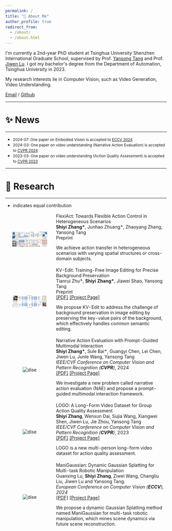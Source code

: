 ```yaml
---
permalink: /
title: "👋 About Me"
author_profile: true
redirect_from: 
  - /about/
  - /about.html
---
```


I'm currently a 2nd-year PhD student at Tsinghua University Shenzhen International Graduate School, supervised by Prof. [Yansong Tang](https://andytang15.github.io/) and Prof. [Jiwen Lu](http://ivg.au.tsinghua.edu.cn/Jiwen_Lu/biography.html). I got my bachelor's degree from the Department of Automation, Tsinghua University in 2023.

My research interests lie in Computer Vision, such as Video Generation, Video Understanding.

[Email](mailto:sy-zhang23@mails.tsinghua.edu.cn) / [Github](https://github.com/shiyi-zh0408)

---
# ✨ News
---
* <span style="font-size: smaller;">2024-07: One paper on Embodied Vision is accepted to [ECCV 2024](https://eccv.ecva.net/)</span>
* <span style="font-size: smaller;">2024-03: One paper on video understanding (Narrative Action Evaluation) is accepted to [CVPR 2024](https://cvpr.thecvf.com/)</span>
* <span style="font-size: smaller;">2023-03: One paper on video understanding (Action Quality Assessment) is accepted to [CVPR 2023](https://cvpr.thecvf.com/Conferences/2023)</span>

---
# 🔬 Research
---
* indicates equal contribution
<table style="width:100%;border:0px;border-spacing:0px;border-collapse:separate;margin-right:auto;margin-left:auto;"><tbody>	

  <!--FlexiAct-->
  <tr>
    <td style="padding:20px;width:30%;max-width:30%" align="center">
      <img style="width:100%;max-width:100%" src="../images/method.jpg" alt="dise">
    </td>
    <td width="75%" valign="center">
      <papertitle>FlexiAct: Towards Flexible Action Control in Heterogeneous Scenarios</papertitle>
      <br>
      <b>Shiyi Zhang*</b>, Junhao Zhuang*, Zhaoyang Zhang, Yansong Tang
      <br>
      Preprint
<!--       <br>
      <a href="">[PDF]</a>
      <a href="https://github.com/shiyi-zh0408/NAE_CVPR2024">[Project Page]</a> 
      <br> -->
      <p> We achieve action transfer in heterogeneous scenarios with varying spatial structures or cross-domain subjects.</p>
    </td>
  </tr>	

  <!--KV-Edit-->
  <tr>
    <td style="padding:20px;width:30%;max-width:30%" align="center">
      <img style="width:100%;max-width:100%" src="../images/kvedit.jpg" alt="dise">
    </td>
    <td width="75%" valign="center">
      <papertitle>KV-Edit: Training-Free Image Editing for Precise Background Preservation</papertitle>
      <br>
      Tianrui Zhu*, <b>Shiyi Zhang*</b>, Jiawei Shao, Yansong Tang
      <br>
      Preprint
      <br>
      <a href="https://arxiv.org/pdf/2502.17363">[PDF]</a>
      <a href="https://xilluill.github.io/projectpages/KV-Edit/">[Project Page]</a> 
      <br>
      <p> We propose KV-Edit to address the challenge of background preservation in image editing by preserving the key-value pairs of the background, which effectively handles common semantic editing.</p>
    </td>
  </tr>	

  <!--NAE-->
  <tr>
    <td style="padding:20px;width:30%;max-width:30%" align="center">
      <img style="width:100%;max-width:100%" src="../images/nae.png" alt="dise">
    </td>
    <td width="75%" valign="center">
      <papertitle>Narrative Action Evaluation with Prompt-Guided Multimodal Interaction</papertitle>
      <br>
      <b>Shiyi Zhang*</b>, Sule Bai*, Guangyi Chen, Lei Chen, Jiwen Lu, Junle Wang, Yansong Tang
      <br>
      <em>IEEE/CVF Conference on Computer Vision and Pattern Recognition (<strong>CVPR</strong>)</em>, 2024
      <br>
      <a href="https://openaccess.thecvf.com/content/CVPR2024/papers/Zhang_Narrative_Action_Evaluation_with_Prompt-Guided_Multimodal_Interaction_CVPR_2024_paper.pdf">[PDF]</a>
      <a href="https://github.com/shiyi-zh0408/NAE_CVPR2024">[Project Page]</a> 
      <br>
      <p> We investigate a new problem called narrative action evaluation (NAE) and propose a prompt-guided multimodal interaction framework.</p>
    </td>
  </tr>	

  <!--LOGO-->
  <tr>
    <td style="padding:20px;width:30%;max-width:30%" align="center">
      <img style="width:100%;max-width:100%" src="../images/logo.png" alt="dise">
    </td>
    <td width="75%" valign="center">
      <papertitle>LOGO: A Long-Form Video Dataset for Group Action Quality Assessment</papertitle>
      <br>
      <b>Shiyi Zhang</b>, Wenxun Dai, Sujia Wang, Xiangwei Shen, Jiwen Lu, Jie Zhou, Yansong Tang
      <br>
      <em>IEEE/CVF Conference on Computer Vision and Pattern Recognition (<strong>CVPR</strong>)</em>, 2023
      <br>
      <a href="https://openaccess.thecvf.com/content/CVPR2023/papers/Zhang_LOGO_A_Long-Form_Video_Dataset_for_Group_Action_Quality_Assessment_CVPR_2023_paper.pdf">[PDF]</a>
      <a href="https://github.com/shiyi-zh0408/LOGO">[Project Page]</a> 
      <br>
      <p> LOGO is a new multi-person long-form video dataset for action quality assessment.</p>
    </td>
  </tr>	

  <!--ManiGaussian-->
  <tr>
    <td style="padding:20px;width:30%;max-width:30%" align="center">
      <img style="width:100%;max-width:100%" src="../images/maga.png" alt="dise">
    </td>
    <td width="75%" valign="center">
      <papertitle>ManiGaussian: Dynamic Gaussian Splatting for Multi-task Robotic Manipulation</papertitle>
      <br>
      Guanxing Lu, <b>Shiyi Zhang</b>, Ziwei Wang, Changliu Liu, Jiwen Lu and Yansong Tang.
      <br>
      <em>European Conference on Computer Vision (<strong>ECCV</strong>), 2024</em>
      <br>
      <a href="https://arxiv.org/pdf/2403.08321.pdf">[PDF]</a>
      <a href="https://github.com/GuanxingLu/ManiGaussian">[Project Page]</a> 
      <br>
      <p> We propose a dynamic Gaussian Splatting method named ManiGaussian for multi-task robotic manipulation, which mines scene dynamics via future scene reconstruction.</p>
    </td>
  </tr>	


</tbody></table>

